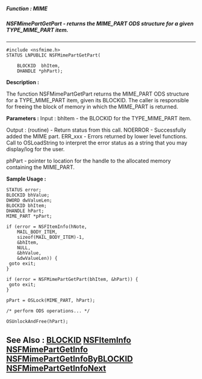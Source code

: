 ##### Function : MIME
##### NSFMimePartGetPart - returns the MIME_PART ODS structure for a given TYPE_MIME_PART item.
---
```
#include <nsfmime.h>
STATUS LNPUBLIC NSFMimePartGetPart(

	BLOCKID  bhItem,
	DHANDLE *phPart);
```
**Description :**

The function NSFMimePartGetPart returns the MIME_PART ODS structure for a 
TYPE_MIME_PART item, given its BLOCKID.  The caller is responsible for freeing 
the block of memory in which the MIME_PART is returned.

**Parameters :**
Input :
bhItem  -  the BLOCKID for the TYPE_MIME_PART item.

Output :
(routine)  -  Return status from this call.
	NOERROR - Successfully added the MIME part.
	ERR_xxx - Errors returned by lower level functions.  Call to OSLoadString to interpret the error status as a string that you may display/log for the user.



phPart  -  pointer to location for the handle to the allocated memory containing the MIME_PART.


**Sample Usage :**
```
STATUS error;
BLOCKID bhValue;
DWORD dwValueLen;
BLOCKID bhItem;
DHANDLE hPart;
MIME_PART *pPart;

if (error = NSFItemInfo(hNote,
    MAIL_BODY_ITEM,
    sizeof(MAIL_BODY_ITEM)-1,
    &bhItem,
    NULL,
    &bhValue,
    &dwValueLen)) {
 goto exit;
}

if (error = NSFMimePartGetPart(bhItem, &hPart)) {
 goto exit;
}

pPart = OSLock(MIME_PART, hPart);

/* perform ODS operations... */

OSUnlockAndFree(hPart);

```
**See Also :**
[BLOCKID](/domino-c-api-docs/reference/Data/BLOCKID)
[NSFItemInfo](/domino-c-api-docs/reference/Func/NSFItemInfo)
[NSFMimePartGetInfo](/domino-c-api-docs/reference/Func/NSFMimePartGetInfo)
[NSFMimePartGetInfoByBLOCKID](/domino-c-api-docs/reference/Func/NSFMimePartGetInfoByBLOCKID)
[NSFMimePartGetInfoNext](/domino-c-api-docs/reference/Func/NSFMimePartGetInfoNext)
---
